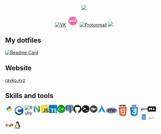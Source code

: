 
<!---
[![Anurag's GitHub stats](https://github-readme-stats.vercel.app/api?username=1Rayko&show_icons=true&theme=github_dark)](https://github.com/1Rayko)
<br />

1. [![Readme Card](https://github-readme-stats.vercel.app/api/pin/?username=1Rayko&repo=VKTOOL&show_icons=true&theme=github_dark)](https://github.com/1Rayko/VKTOOL)
2. [![Readme Card](https://github-readme-stats.vercel.app/api/pin/?username=1Rayko&repo=SILENt&show_icons=true&theme=github_dark)](https://github.com/1Rayko/SILENt)
3. [![Readme Card](https://github-readme-stats.vercel.app/api/pin/?username=1Rayko&repo=vkbots&show_icons=true&theme=github_dark)](https://github.com/1Rayko/vkbots)
4. [![Readme Card](https://github-readme-stats.vercel.app/api/pin/?username=1Rayko&repo=gcoms&show_icons=true&theme=github_dark)](https://github.com/1Rayko/gcoms)

[![Top Langs](https://github-readme-stats.vercel.app/api/top-langs/?username=1Rayko&hide=css,html&langs_count=10&theme=github_dark)](https://github.com/1Rayko)


## About me
- 🔭 I’m currently working on [VKTOOL](https://github.com/1Rayko/VKTOOL)
- 🌱 I’m currently learning DevOps
- 👯 I’m looking to collaborate with Pavel Durov
- 🤔 I’m looking for help with JS
- 💬 Ask me about [ask fm](https://ask.fm/sudoreboot)
- 📫 How to reach me: [My contacts](https://github.com/1Rayko/#Contact-with-me)
- ⚡ Fun fact: I'm a *lazy* workaholic
-  *__I USE ARCH BTW__* <img align="left" alt="stic" width="26px" src="https://vk.com/sticker/1-50642-128" >
-->
<!---<img src='standard(1).gif'/>
--->
<!---  идею взял у https://raw.githubusercontent.com/raitonoberu/raitonoberu/main/README.md--->
<p align="center">
  <a><img src='standard(2).gif'/></a>
</p>


<p align="center">
   <a href="https://vk.com/sudoreboot"><img alt="VK" width="36px" src="https://cdn0.iconfinder.com/data/icons/popular-services-brands/512/vkontakte-512.png"/></a>
   <a href="https://osu.ppy.sh/users/19204124"><img alt ="OSU!" width="36px" src="https://raw.githubusercontent.com/ppy/osu/master/assets/lazer.png"/></a>
   <a href='mailto:alexHate1@protonmail.com'><img  alt="Protonmail" width="36px" src="https://user-images.githubusercontent.com/8083855/32895220-c06dd68a-caf8-11e7-93f6-5b969f4d4004.png"/></a>
   <a href="https://t.me/cyberivan_0"><img width="36px" src="https://cdn0.iconfinder.com/data/icons/social-media-2092/100/social-56-512.png"></a>
</p>  

## My dotfiles
[![Readme Card](https://github-readme-stats.vercel.app/api/pin/?username=zerocodex86&repo=dotfiles&show_icons=true&theme=github_dark)](https://github.com/zerocodex86/dotfiles)

## Website
[rayko.xyz](https://rayko.xyz/)
## Skills and tools

<img align="left" alt="Python" width="26px" src="https://raw.githubusercontent.com/github/explore/80688e429a7d4ef2fca1e82350fe8e3517d3494d/topics/python/python.png" />

<img align="left" alt="C" width="36px" src="https://raw.githubusercontent.com/github/explore/f3e22f0dca2be955676bc70d6214b95b13354ee8/topics/c/c.png" />
 
<img align="left"  alt="Ruby" width="26px" src="https://avatars.githubusercontent.com/u/210414?s=200&v=4" />

<img align="left" alt="Neovim" width="26px" src="https://raw.githubusercontent.com/github/explore/26674e638508ac4a4e113ee32d6755ebfa000569/topics/neovim/neovim.png" />

<img align="left" alt="JavaScript" width="26px" src="https://raw.githubusercontent.com/github/explore/80688e429a7d4ef2fca1e82350fe8e3517d3494d/topics/javascript/javascript.png" />

<img align="left" alt="TypeScript" width="26px" src="https://raw.githubusercontent.com/github/explore/80688e429a7d4ef2fca1e82350fe8e3517d3494d/topics/typescript/typescript.png" />

<img align="left" alt="CSharp" width="26px" src="https://raw.githubusercontent.com/github/explore/80688e429a7d4ef2fca1e82350fe8e3517d3494d/topics/csharp/csharp.png" />

<img align="left" alt="PostgeSQL" width="26px" src="https://raw.githubusercontent.com/github/explore/80688e429a7d4ef2fca1e82350fe8e3517d3494d/topics/postgresql/postgresql.png" />

<img align="left" alt="GitHub" width="26px" src="https://raw.githubusercontent.com/github/explore/78df643247d429f6cc873026c0622819ad797942/topics/github/github.png" />

<img align="left" alt="Terminal" width="26px" src="https://raw.githubusercontent.com/github/explore/80688e429a7d4ef2fca1e82350fe8e3517d3494d/topics/terminal/terminal.png" />

<img align="left" alt="Kivy" width="26px" src="https://raw.githubusercontent.com/github/explore/5d823171791ab9e6bc894aea5b350c996febf511/topics/kivy/kivy.png" />

<img align="left" alt="ARCH" width="26px" src="https://raw.githubusercontent.com/github/explore/7b8474be525e3f210d3c8d60a32beca4bfc2895b/topics/archlinux/archlinux.png" />

<img align="left" alt="PHP" width="36px" src="https://raw.githubusercontent.com/github/explore/ccc16358ac4530c6a69b1b80c7223cd2744dea83/topics/php/php.png" />

<img align="left" alt="HTML" width="36px" src="https://raw.githubusercontent.com/github/explore/80688e429a7d4ef2fca1e82350fe8e3517d3494d/topics/html/html.png" /> 

<img align="left" alt="CSS" width="36px" src="https://raw.githubusercontent.com/github/explore/80688e429a7d4ef2fca1e82350fe8e3517d3494d/topics/css/css.png" />

<img align="left" alt="Bash" width="26px" src="https://raw.githubusercontent.com/github/explore/80688e429a7d4ef2fca1e82350fe8e3517d3494d/topics/bash/bash.png"/>

<img align="left" alt="Markdown" width="26px" src="https://raw.githubusercontent.com/github/explore/80688e429a7d4ef2fca1e82350fe8e3517d3494d/topics/markdown/markdown.png" />

<img align="left" alt="SQL" width="26px" src="https://raw.githubusercontent.com/github/explore/80688e429a7d4ef2fca1e82350fe8e3517d3494d/topics/sql/sql.png" />

<img align="left" alt="MySQL" width="26px" src="https://raw.githubusercontent.com/github/explore/80688e429a7d4ef2fca1e82350fe8e3517d3494d/topics/mysql/mysql.png" />

<img align="left" alt="Git" width="26px" src="https://raw.githubusercontent.com/github/explore/80688e429a7d4ef2fca1e82350fe8e3517d3494d/topics/git/git.png" />

<img align="left" alt="Linux" width="26px" src="https://raw.githubusercontent.com/github/explore/56a826d05cf762b2b50ecbe7d492a839b04f3fbf/topics/linux/linux.png" />
